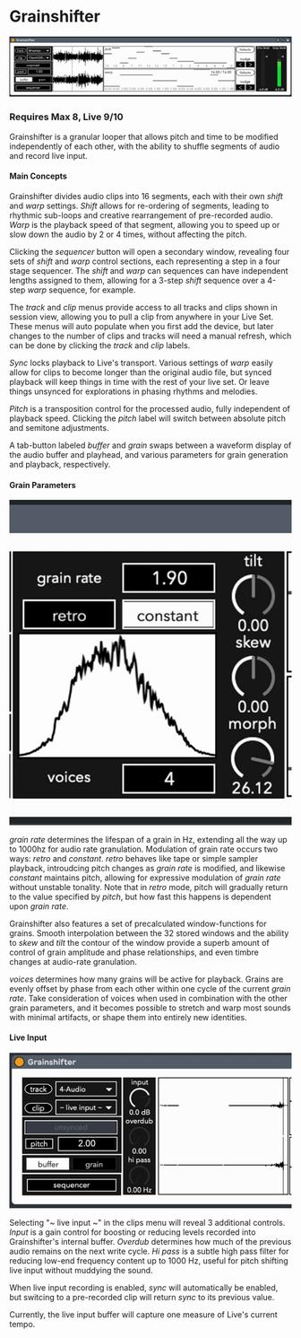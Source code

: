 # Grainshifter

![grainshifter](./gshift.gif)

### Requires Max 8, Live 9/10

Grainshifter is a granular looper that allows pitch and time to be modified independently of each other, with the ability to shuffle segments of audio and record live input. 

#### Main Concepts

Grainshifter divides audio clips into 16 segments, each with their own *shift* and *warp* settings. *Shift* allows for re-ordering of segments, leading to rhythmic sub-loops and creative rearrangement of pre-recorded audio. *Warp* is the playback speed of that segment, allowing you to speed up or slow down the audio by 2 or 4 times, without affecting the pitch.

Clicking the *sequencer* button will open a secondary window, revealing four sets of *shift* and *warp* control sections, each representing a step in a four stage sequencer. The *shift* and *warp* can sequences can have independent lengths assigned to them, allowing for a 3-step *shift* sequence over a 4-step *warp* sequence, for example.

The *track* and *clip* menus provide access to all tracks and clips shown in session view, allowing you to pull a clip from anywhere in your Live Set. These menus will auto populate when you first add the device, but later changes to the number of clips and tracks will need a manual refresh, which can be done by clicking the *track* and *clip* labels.

*Sync* locks playback to Live's transport. Various settings of *warp* easily allow for clips to become longer than the original audio file, but synced playback will keep things in time with the rest of your live set. Or leave things unsynced for explorations in phasing rhythms and melodies.

*Pitch* is a transposition control for the processed audio, fully independent of playback speed. Clicking the *pitch* label will switch between absolute pitch and semitone adjustments.

A tab-button labeled *buffer* and *grain* swaps between a waveform display of the audio buffer and playhead, and various parameters for grain generation and playback, respectively.

#### Grain Parameters

![grain-morphing](./morph.gif)

*grain rate* determines the lifespan of a grain in Hz, extending all the way up to 1000hz for audio rate granulation. Modulation of grain rate occurs two ways: *retro* and *constant*. *retro* behaves like tape or simple sampler playback, introudcing pitch changes as *grain rate* is modified, and likewise *constant* maintains pitch, allowing for expressive modulation of *grain rate* without unstable tonality. Note that in *retro* mode, pitch will gradually return to the value specified by *pitch*, but how fast this happens is dependent upon *grain rate*.

Grainshifter also features a set of precalculated window-functions for grains. Smooth interpolation between the 32 stored windows and the ability to *skew* and *tilt* the contour of the window provide a superb amount of control of grain amplitude and phase relationships, and even timbre changes at audio-rate granulation.

*voices* determines how many grains will be active for playback. Grains are evenly offset by phase from each other within one cycle of the current *grain rate*. Take consideration of voices when used in combination with the other grain parameters, and it becomes possible to stretch and warp most sounds with minimal artifacts, or shape them into entirely new identities.
 
#### Live Input

![live-input](./live.gif)

Selecting "~ live input ~" in the clips menu will reveal 3 additional controls. *Input* is a gain control for boosting or reducing levels recorded into Grainshifter's internal buffer. *Overdub* determines how much of the previous audio remains on the next write cycle. *Hi pass* is a subtle high pass filter for reducing low-end frequency content up to 1000 Hz, useful for pitch shifting live input without muddying the sound.

When live input recording is enabled, *sync* will automatically be enabled, but switcing to a pre-recorded clip will return *sync* to its previous value. 

Currently, the live input buffer will capture one measure of Live's current tempo.
